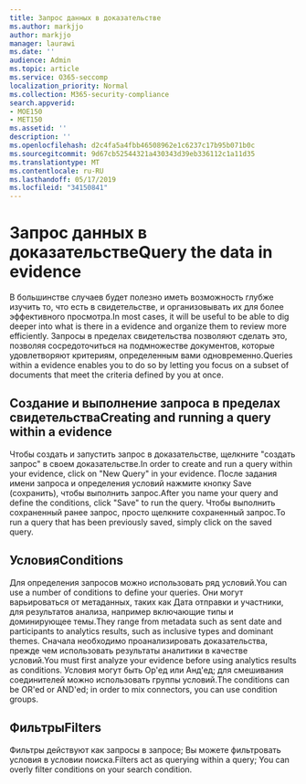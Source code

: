 ```yaml
---
title: Запрос данных в доказательстве
ms.author: markjjo
author: markjjo
manager: laurawi
ms.date: ''
audience: Admin
ms.topic: article
ms.service: O365-seccomp
localization_priority: Normal
ms.collection: M365-security-compliance
search.appverid:
- MOE150
- MET150
ms.assetid: ''
description: ''
ms.openlocfilehash: d2c4fa5a4fbb46508962e1c6237c17b95b071b0c
ms.sourcegitcommit: 9d67cb52544321a430343d39eb336112c1a11d35
ms.translationtype: MT
ms.contentlocale: ru-RU
ms.lasthandoff: 05/17/2019
ms.locfileid: "34150841"
---
```

# <a name="query-the-data-in-evidence"></a><span data-ttu-id="92805-102">Запрос данных в доказательстве</span><span class="sxs-lookup"><span data-stu-id="92805-102">Query the data in evidence</span></span>

<span data-ttu-id="92805-103">В большинстве случаев будет полезно иметь возможность глубже изучить то, что есть в свидетельстве, и организовывать их для более эффективного просмотра.</span><span class="sxs-lookup"><span data-stu-id="92805-103">In most cases, it will be useful to be able to dig deeper into what is there in a evidence and organize them to review more efficiently.</span></span> <span data-ttu-id="92805-104">Запросы в пределах свидетельства позволяют сделать это, позволяя сосредоточиться на подмножестве документов, которые удовлетворяют критериям, определенным вами одновременно.</span><span class="sxs-lookup"><span data-stu-id="92805-104">Queries within a evidence enables you to do so by letting you focus on a subset of documents that meet the criteria defined by you at once.</span></span>

## <a name="creating-and-running-a-query-within-a-evidence"></a><span data-ttu-id="92805-105">Создание и выполнение запроса в пределах свидетельства</span><span class="sxs-lookup"><span data-stu-id="92805-105">Creating and running a query within a evidence</span></span>

<span data-ttu-id="92805-106">Чтобы создать и запустить запрос в доказательстве, щелкните "создать запрос" в своем доказательстве.</span><span class="sxs-lookup"><span data-stu-id="92805-106">In order to create and run a query within your evidence, click on "New Query" in your evidence.</span></span> <span data-ttu-id="92805-107">После задания имени запроса и определения условий нажмите кнопку Save (сохранить), чтобы выполнить запрос.</span><span class="sxs-lookup"><span data-stu-id="92805-107">After you name your query and define the conditions, click "Save" to run the query.</span></span> <span data-ttu-id="92805-108">Чтобы выполнить сохраненный ранее запрос, просто щелкните сохраненный запрос.</span><span class="sxs-lookup"><span data-stu-id="92805-108">To run a query that has been previously saved, simply click on the saved query.</span></span>

## <a name="conditions"></a><span data-ttu-id="92805-109">Условия</span><span class="sxs-lookup"><span data-stu-id="92805-109">Conditions</span></span>

<span data-ttu-id="92805-110">Для определения запросов можно использовать ряд условий.</span><span class="sxs-lookup"><span data-stu-id="92805-110">You can use a number of conditions to define your queries.</span></span> <span data-ttu-id="92805-111">Они могут варьироваться от метаданных, таких как Дата отправки и участники, для результатов анализа, например включающие типы и доминирующее темы.</span><span class="sxs-lookup"><span data-stu-id="92805-111">They range from metadata such as sent date and participants to analytics results, such as inclusive types and dominant themes.</span></span> <span data-ttu-id="92805-112">Сначала необходимо проанализировать доказательства, прежде чем использовать результаты аналитики в качестве условий.</span><span class="sxs-lookup"><span data-stu-id="92805-112">You must first analyze your evidence before using analytics results as conditions.</span></span> <span data-ttu-id="92805-113">Условия могут быть Ор'ед или Анд'ед; для смешивания соединителей можно использовать группы условий.</span><span class="sxs-lookup"><span data-stu-id="92805-113">The conditions can be OR'ed or AND'ed; in order to mix connectors, you can use condition groups.</span></span>

## <a name="filters"></a><span data-ttu-id="92805-114">Фильтры</span><span class="sxs-lookup"><span data-stu-id="92805-114">Filters</span></span>
<span data-ttu-id="92805-115">Фильтры действуют как запросы в запросе; Вы можете фильтровать условия в условии поиска.</span><span class="sxs-lookup"><span data-stu-id="92805-115">Filters act as querying within a query; You can overly filter conditions on your search condition.</span></span>


